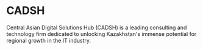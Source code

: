 # CADSH
Central Asian Digital Solutions Hub (CADSH) is a leading consulting and technology firm dedicated to unlocking Kazakhstan's immense potential for regional growth in the IT industry.
